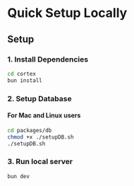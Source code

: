 # Quick Setup Locally

## Setup

### 1. Install Dependencies
```bash
cd cortex
bun install
```

### 2. Setup Database

#### For Mac and Linux users
```bash
cd packages/db
chmod +x ./setupDB.sh
./setupDB.sh
```


### 3. Run local server
```bash
bun dev
```
